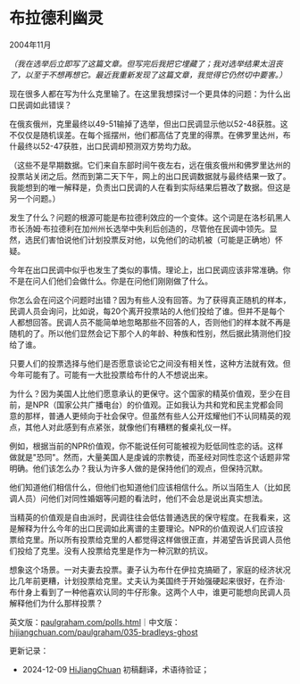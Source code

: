 
# 布拉德利幽灵

2004年11月

*（我在选举后立即写了这篇文章。但写完后我把它埋藏了；我对选举结果太沮丧了，以至于不想再想它。最近我重新发现了这篇文章，我觉得它仍然切中要害。）*

现在很多人都在写为什么克里输了。在这里我想探讨一个更具体的问题：为什么出口民调如此错误？

在俄亥俄州，克里最终以49-51输掉了选举，但出口民调显示他以52-48获胜。这不仅仅是随机误差。在每个摇摆州，他们都高估了克里的得票。在佛罗里达州，布什最终以52-47获胜，出口民调却预测双方势均力敌。

（这些不是早期数据。它们来自东部时间午夜左右，远在俄亥俄州和佛罗里达州的投票站关闭之后。然而到第二天下午，网上的出口民调数据就与最终结果一致了。我能想到的唯一解释是，负责出口民调的人在看到实际结果后篡改了数据。但这是另一个问题。）

发生了什么？问题的根源可能是布拉德利效应的一个变体。这个词是在洛杉矶黑人市长汤姆·布拉德利在加州州长选举中失利后创造的，尽管他在民调中领先。显然，选民们害怕说他们计划投票反对他，以免他们的动机被（可能是正确地）怀疑。

今年在出口民调中似乎也发生了类似的事情。理论上，出口民调应该非常准确。你不是在问人们他们会做什么。你是在问他们刚刚做了什么。

你怎么会在问这个问题时出错？因为有些人没有回答。为了获得真正随机的样本，民调人员会询问，比如说，每20个离开投票站的人他们投给了谁。但并不是每个人都想回答。民调人员不能简单地忽略那些不回答的人，否则他们的样本就不再是随机的了。所以他们显然会记下那个人的年龄、种族和性别，然后据此猜测他们投给了谁。

只要人们的投票选择与他们是否愿意谈论它之间没有相关性，这种方法就有效。但今年可能有了。可能有一大批投票给布什的人不想说出来。

为什么？因为美国人比他们愿意承认的更保守。这个国家的精英价值观，至少在目前，是NPR（国家公共广播电台）的价值观。正如我认为共和党和民主党都会同意的那样，普通人更倾向于社会保守。但虽然有些人公开炫耀他们不认同精英的观点，其他人对此感到有点紧张，就像他们有糟糕的餐桌礼仪一样。

例如，根据当前的NPR价值观，你不能说任何可能被视为贬低同性恋的话。这样做就是"恐同"。然而，大量美国人是虔诚的宗教徒，而圣经对同性恋这个话题非常明确。他们该怎么办？我认为许多人做的是保持他们的观点，但保持沉默。

他们知道他们相信什么，但他们也知道他们应该相信什么。所以当陌生人（比如民调人员）问他们对同性婚姻等问题的看法时，他们不会总是说出真实想法。

当精英的价值观是自由派时，民调往往会低估普通选民的保守程度。在我看来，这是解释为什么今年的出口民调如此离谱的主要理论。NPR的价值观说人们应该投票给克里。所以所有投票给克里的人都觉得这样做很正直，并渴望告诉民调人员他们投给了克里。没有人投票给克里是作为一种沉默的抗议。

想象这个场景。一对夫妻去投票。妻子认为布什在伊拉克搞砸了，家庭的经济状况比几年前更糟，计划投票给克里。丈夫认为美国终于开始强硬起来很好，在乔治·布什身上看到了一种他喜欢认同的牛仔形象。这两个人中，谁更可能想向民调人员解释他们为什么那样投票？

英文版：[paulgraham.com/polls.html](https://paulgraham.com/polls.html)｜中文版：[hijiangchuan.com/paulgraham/035-bradleys-ghost](https://hijiangchuan.com/paulgraham/035-bradleys-ghost)

更新记录：
- 2024-12-09 [HiJiangChuan](https://hijiangchuan.com) 初稿翻译，术语待验证；
